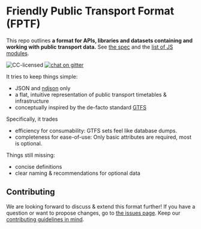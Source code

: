 # Friendly Public Transport Format (FPTF)

This repo outlines **a format for APIs, libraries and datasets containing and working with public transport data.** See [the spec](spec/readme.md) and the [list of JS modules](modules.md).

![CC-licensed](https://img.shields.io/github/license/public-transport/friendly-public-transport-format.svg)
[![chat on gitter](https://badges.gitter.im/public-transport/Lobby.svg)](https://gitter.im/public-transport/Lobby)

It tries to keep things simple:

- JSON and [ndjson](http://ndjson.org) only
- a flat, intuitive representation of public transport timetables & infrastructure
- conceptually inspired by the de-facto standard [GTFS](https://developers.google.com/transit/gtfs/)

Specifically, it trades

- efficiency for consumability: GTFS sets feel like database dumps.
- completeness for ease-of-use: Only basic attributes are required, most is optional.

Things still missing:

- concise definitions
- clear naming & recommendations for optional data


## Contributing

We are looking forward to discuss & extend this format further! If you have a question or want to propose changes, go to [the issues page](https://github.com/public-transport/friendly-public-transport-format/issues). Keep our [contributing guidelines in mind](contributing.md).
